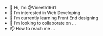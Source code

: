 - 👋 Hi, I’m @Vineeth1961
- 👀 I’m interested in Web Developing
- 🌱 I’m currently learning Front End designing
- 💞️ I’m looking to collaborate on ...
- 📫 How to reach me ...

<!---
Vineeth1961/Vineeth1961 is a ✨ special ✨ repository because its `README.md` (this file) appears on your GitHub profile.
You can click the Preview link to take a look at your changes.
--->
